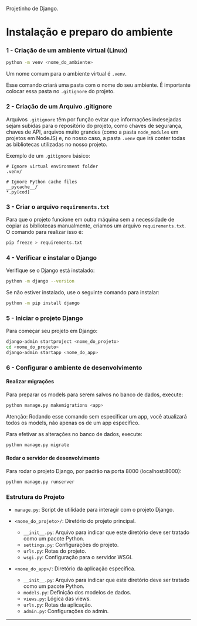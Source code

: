 Projetinho de Django.

# Instalação e preparo do ambiente

### 1 - Criação de um ambiente virtual (Linux)

```bash
python -m venv <nome_do_ambiente>
```
Um nome comum para o ambiente virtual é `.venv`.

Esse comando criará uma pasta com o nome do seu ambiente. É importante colocar essa pasta no `.gitignore` do projeto.

### 2 - Criação de um Arquivo .gitignore

Arquivos `.gitignore` têm por função evitar que informações indesejadas sejam subidas para o repositório do projeto, como chaves de segurança, chaves de API, arquivos muito grandes (como a pasta `node_modules` em projetos em NodeJS) e, no nosso caso, a pasta `.venv` que irá conter todas as bibliotecas utilizadas no nosso projeto.

Exemplo de um `.gitignore` básico:
```gitignore
# Ignore virtual environment folder
.venv/

# Ignore Python cache files
__pycache__/
*.py[cod]
```

### 3 - Criar o arquivo `requirements.txt`

Para que o projeto funcione em outra máquina sem a necessidade de copiar as bibliotecas manualmente, criamos um arquivo `requirements.txt`. O comando para realizar isso é:

```bash
pip freeze > requirements.txt
```

### 4 - Verificar e instalar o Django

Verifique se o Django está instalado:
```bash
python -m django --version
```

Se não estiver instalado, use o seguinte comando para instalar:
```bash
python -m pip install django
```

### 5 - Iniciar o projeto Django

Para começar seu projeto em Django:
```bash
django-admin startproject <nome_do_projeto>
cd <nome_do_projeto>
django-admin startapp <nome_do_app>
```

### 6 - Configurar o ambiente de desenvolvimento

#### Realizar migrações

Para preparar os models para serem salvos no banco de dados, execute:
```bash
python manage.py makemigrations <app>
```
Atenção: Rodando esse comando sem especificar um app, você atualizará todos os models, não apenas os de um app específico.

Para efetivar as alterações no banco de dados, execute:
```bash
python manage.py migrate
```

#### Rodar o servidor de desenvolvimento

Para rodar o projeto Django, por padrão na porta 8000 (localhost:8000):
```bash
python manage.py runserver
```

### Estrutura do Projeto

- `manage.py`: Script de utilidade para interagir com o projeto Django.
- `<nome_do_projeto>/`: Diretório do projeto principal.
  - `__init__.py`: Arquivo para indicar que este diretório deve ser tratado como um pacote Python.
  - `settings.py`: Configurações do projeto.
  - `urls.py`: Rotas do projeto.
  - `wsgi.py`: Configuração para o servidor WSGI.

- `<nome_do_app>/`: Diretório da aplicação específica.
  - `__init__.py`: Arquivo para indicar que este diretório deve ser tratado como um pacote Python.
  - `models.py`: Definição dos modelos de dados.
  - `views.py`: Lógica das views.
  - `urls.py`: Rotas da aplicação.
  - `admin.py`: Configurações do admin.

---

